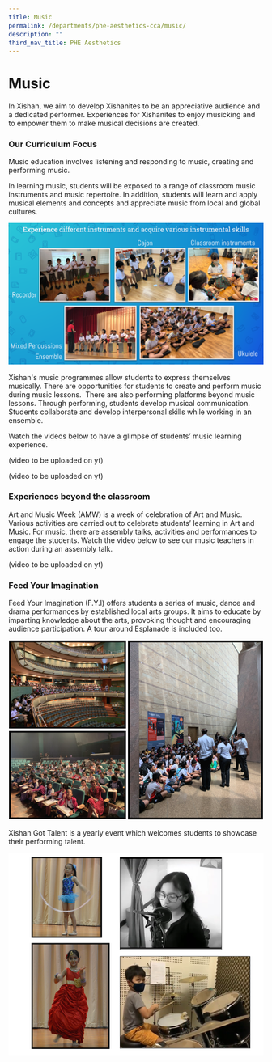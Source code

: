 ```yaml
---
title: Music
permalink: /departments/phe-aesthetics-cca/music/
description: ""
third_nav_title: PHE Aesthetics
---
```

# **Music**

In Xishan, we aim to develop Xishanites to be an appreciative audience and a dedicated performer. Experiences for Xishanites to enjoy musicking and to empower them to make musical decisions are created.   

### Our Curriculum Focus

Music education involves listening and responding to music, creating and performing music.   

In learning music, students will be exposed to a range of classroom music instruments and music repertoire. In addition, students will learn and apply musical elements and concepts and appreciate music from local and global cultures.

![](/images/53.png)

Xishan's music programmes allow students to express themselves musically. There are opportunities for students to create and perform music during music lessons.  There are also performing platforms beyond music lessons. Through performing, students develop musical communication. Students collaborate and develop interpersonal skills while working in an ensemble.  

Watch the videos below to have a glimpse of students’ music learning experience.

(video to be uploaded on yt)

(video to be uploaded on yt)

### Experiences beyond the classroom

Art and Music Week (AMW) is a week of celebration of Art and Music. Various activities are carried out to celebrate students’ learning in Art and Music. For music, there are assembly talks, activities and performances to engage the students. Watch the video below to see our music teachers in action during an assembly talk.

(video to be uploaded on yt)

### Feed Your Imagination 

Feed Your Imagination (F.Y.I) offers students a series of music, dance and drama performances by established local arts groups. It aims to educate by imparting knowledge about the arts, provoking thought and encouraging audience participation. A tour around Esplanade is included too.

![](/images/61.png)

Xishan Got Talent is a yearly event which welcomes students to showcase their performing talent.

![](/images/Capture5.png)